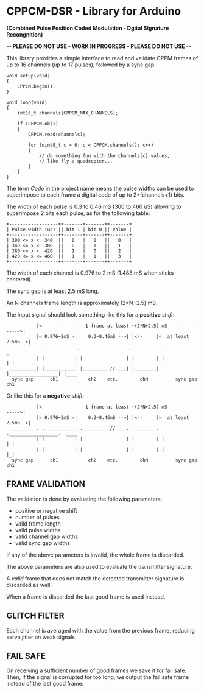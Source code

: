 CPPCM-DSR - Library for Arduino
=============================================================================
**(Combined Pulse Position Coded Modulation - Dgital Signature Recongnition)**

**-- PLEASE DO NOT USE - WORK IN PROGRESS - PLEASE DO NOT USE --**

This library provides a simple interface to read and validate CPPM frames of
up to 16 channels (up to 17 pulses), followed by a sync gap.

    void setup(void)
    {
        CPPCM.begin();
    }

    void loop(void)
    {
        int16_t channels[CPPCM_MAX_CHANNELS];

        if (CPPCM.ok())
        {
            CPPCM.read(channels);

            for (uint8_t c = 0; c < CPPCM.channels(); c++)
            {
                // do something fun with the channels[c] values,
                // like fly a quadcopter...
            }
        }
    }

The term *Code* in the project name means the pulse widths can be used to
superimpose to each frame a digital code of up to 2*(channels+1) bits.

The width of each pulse is 0.3 to 0.46 mS (300 to 460 uS) allowing to superimpose
2 bits each pulse, as for the following table:

    +------------------++-------+-------++-------+
    | Pulse width (us) || bit 1 | bit 0 || Value |
    +------------------++-------+-------++-------+
    | 300 <= x <  340  ||   0   |   0   ||   0   |
    | 340 <= x <  380  ||   0   |   1   ||   1   |
    | 380 <= x <  420  ||   1   |   0   ||   2   |
    | 420 <= x <= 460  ||   1   |   1   ||   3   |
    +------------------++-------+-------++-------+

The width of each channel is 0.976 to 2 mS (1.488 mS when sticks centered).

The sync gap is at least 2.5 mS long.

An N channels frame length is approximately (2*N+2.5) mS.

The input signal should look something like this for a **positive** *shift*:

               |<--------------- 1 frame at least ~(2*N+2.5) mS --------------->|
               |< 0.976~2mS >|    0.3~0.46mS -->| |<--     |<  at least 2.5mS  >|
                _             _                  _          _                    _
               | |           | |                | |        | |                  | |    
     __________| |___________| |_________ // ___| |________| |__________________| |____
      sync gap      ch1           ch2    etc.        chN          sync gap          ch1

Or like this for a **negative** *shift*:

               |<--------------- 1 frame at least ~(2*N+2.5) mS --------------->|
               |< 0.976~2mS >|    0.3~0.46mS -->| |<--     |<  at least 2.5mS  >|
     __________. .___________. ._________ // ___. .________. .__________________. .____
               | |           | |                | |        | |                  | |
               |_|           |_|                |_|        |_|                  |_|
      sync gap      ch1           ch2    etc.        chN          sync gap          ch1

## FRAME VALIDATION

The validation is done by evaluating the following parameters:

- positive or negative shift
- number of pulses
- valid frame length
- valid pulse widths
- valid channel gap widths
- valid sync gap widths

If any of the above parameters is invalid, the whole frame is discarded.

The above parameters are also used to evaluate the transmitter signature.

A *valid* frame that does not match the detected transmitter signature is
discarded as well.

When a frame is discarded the last good frame is used instead.

## GLITCH FILTER

Each channel is averaged with the value from the previous frame, reducing
servo jitter on weak signals.

## FAIL SAFE

On receiving a sufficient number of good frames we save it for fail safe. 
Then, if the signal is corrupted for too long, we output the fail safe frame
instead of the last good frame.  
